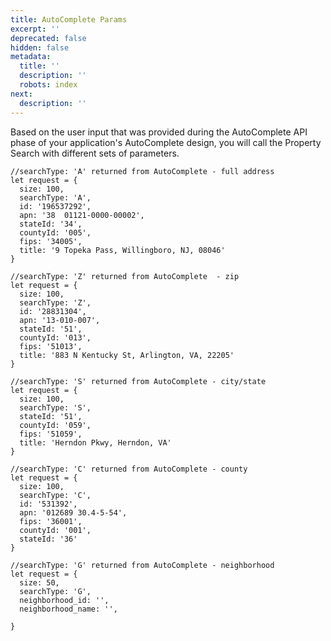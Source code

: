 ```yaml
---
title: AutoComplete Params
excerpt: ''
deprecated: false
hidden: false
metadata:
  title: ''
  description: ''
  robots: index
next:
  description: ''
---
```

Based on the user input that was provided during the AutoComplete API phase of your application's AutoComplete design, you will call the Property Search with different sets of parameters.

```
//searchType: 'A' returned from AutoComplete - full address
let request = {
  size: 100,
  searchType: 'A',
  id: '196537292',
  apn: '38  01121-0000-00002',
  stateId: '34',
  countyId: '005',
  fips: '34005',
  title: '9 Topeka Pass, Willingboro, NJ, 08046'
}

//searchType: 'Z' returned from AutoComplete  - zip
let request = {
  size: 100,
  searchType: 'Z',
  id: '28831304',
  apn: '13-010-007',
  stateId: '51',
  countyId: '013',
  fips: '51013',
  title: '883 N Kentucky St, Arlington, VA, 22205'
}

//searchType: 'S' returned from AutoComplete - city/state
let request = {
  size: 100,
  searchType: 'S',
  stateId: '51',
  countyId: '059',
  fips: '51059',
  title: 'Herndon Pkwy, Herndon, VA'
}

//searchType: 'C' returned from AutoComplete - county
let request = {
  size: 100,
  searchType: 'C',
  id: '531392',
  apn: '012689 30.4-5-54',
  fips: '36001',
  countyId: '001',
  stateId: '36' 
}

//searchType: 'G' returned from AutoComplete - neighborhood
let request = {
  size: 50,
  searchType: 'G',
  neighborhood_id: '',
  neighborhood_name: '',
  
}

```
